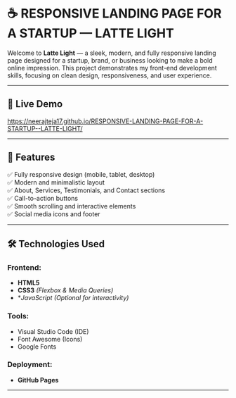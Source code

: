 # ☕ RESPONSIVE LANDING PAGE FOR A STARTUP — LATTE LIGHT

Welcome to **Latte Light** — a sleek, modern, and fully responsive landing page designed for a startup, brand, or business looking to make a bold online impression. This project demonstrates my front-end development skills, focusing on clean design, responsiveness, and user experience.

---

## 🚀 Live Demo
https://neerajteja17.github.io/RESPONSIVE-LANDING-PAGE-FOR-A-STARTUP--LATTE-LIGHT/

---

## 📌 Features

✅ Fully responsive design (mobile, tablet, desktop)  
✅ Modern and minimalistic layout  
✅ About, Services, Testimonials, and Contact sections  
✅ Call-to-action buttons  
✅ Smooth scrolling and interactive elements  
✅ Social media icons and footer

---

## 🛠 Technologies Used

### Frontend:
- **HTML5**
- **CSS3** *(Flexbox & Media Queries)*
- **JavaScript (Optional for interactivity)*

### Tools:
- Visual Studio Code (IDE)
- Font Awesome (Icons)
- Google Fonts

### Deployment:
- **GitHub Pages**

---
